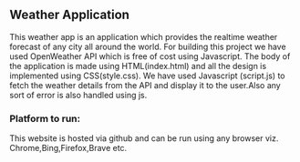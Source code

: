 <h2>Weather Application</h2>

This weather app is an application which provides the realtime weather forecast of any city all around the world.
For building this project we have used OpenWeather API which is free of cost using Javascript.
The body of the application is made using HTML(index.html) and all the design is implemented using CSS(style.css).
We have used Javascript (script.js) to fetch the weather details from the API and display it to the user.Also any sort of error is also handled using js.

<h3>Platform to run:</h3>
This website is hosted via github and can be run using any browser viz. Chrome,Bing,Firefox,Brave etc.

